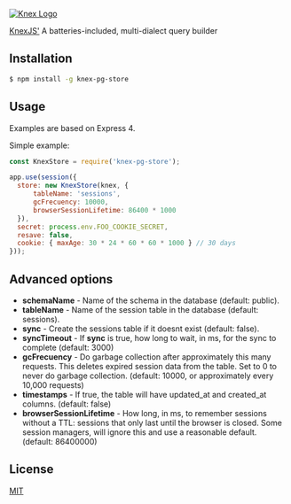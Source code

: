 [![Knex Logo](https://knexjs.org/assets/images/knex.png)](https://knexjs.org)

[KnexJS'](https://www.npmjs.com/package/knex) A batteries-included, multi-dialect query builder


## Installation

```sh
$ npm install -g knex-pg-store
```

## Usage

Examples are based on Express 4.

Simple example:

```javascript
const KnexStore = require('knex-pg-store');

app.use(session({
  store: new KnexStore(knex, {
      tableName: 'sessions',
      gcFrecuency: 10000,
      browserSessionLifetime: 86400 * 1000
  }),
  secret: process.env.FOO_COOKIE_SECRET,
  resave: false,
  cookie: { maxAge: 30 * 24 * 60 * 60 * 1000 } // 30 days
}));
```

## Advanced options

* **schemaName** - Name of the schema in the database (default: public).
* **tableName** - Name of the session table in the database (default: sessions).
* **sync** - Create the sessions table if it doesnt exist (default: false).
* **syncTimeout** - If **sync** is true, how long to wait, in ms, for the sync to complete (default: 3000)
* **gcFrecuency** - Do garbage collection after approximately this many requests. This deletes expired session data from the table. Set to 0 to never do garbage collection. (default: 10000, or approximately every 10,000 requests)
* **timestamps** - If true, the table will have updated_at and created_at columns. (default: false)
* **browserSessionLifetime** - How long, in ms, to remember sessions without a TTL: sessions that only last until the browser is closed. Some session managers, will ignore this and use a reasonable default. (default: 86400000)

## License

[MIT](LICENSE)

